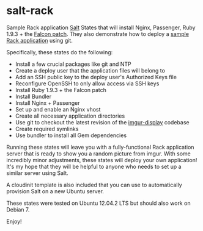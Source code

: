 salt-rack
=========

 Sample Rack application [Salt](http://saltstack.com/) States that will install Nginx, Passenger, Ruby 1.9.3 + the [Falcon patch](https://gist.github.com/funny-falcon/4755042). They also demonstrate how to deploy a [sample Rack application](https://github.com/jlund/imgur-display) using git.

 Specifically, these states do the following:

 * Install a few crucial packages like git and NTP
 * Create a deploy user that the application files will belong to
 * Add an SSH public key to the deploy user's Authorized Keys file
 * Reconfigure OpenSSH to only allow access via SSH keys
 * Install Ruby 1.9.3 + the Falcon patch
 * Install Bundler
 * Install Nginx + Passenger
 * Set up and enable an Nginx vhost
 * Create all necessary application directories
 * Use git to checkout the latest revision of the [imgur-display](https://github.com/jlund/imgur-display) codebase
 * Create required symlinks
 * Use bundler to install all Gem dependencies

Running these states will leave you with a fully-functional Rack application server that is ready to show you a random picture from imgur. With some incredibly minor adjustments, these states will deploy your own application! It's my hope that they will be helpful to anyone who needs to set up a similar server using Salt.

A cloudinit template is also included that you can use to automatically provision Salt on a new Ubuntu server.

These states were tested on Ubuntu 12.04.2 LTS but should also work on Debian 7.

Enjoy!

